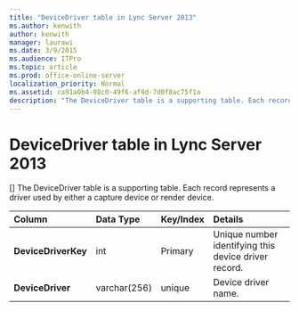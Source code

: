 ```yaml
---
title: "DeviceDriver table in Lync Server 2013"
ms.author: kenwith
author: kenwith
manager: laurawi
ms.date: 3/9/2015
ms.audience: ITPro
ms.topic: article
ms.prod: office-online-server
localization_priority: Normal
ms.assetid: ca91a0b4-98c0-49f6-af9d-7d0f8ac75f1a
description: "The DeviceDriver table is a supporting table. Each record represents a driver used by either a capture device or render device."
---
```


# DeviceDriver table in Lync Server 2013
[]
The DeviceDriver table is a supporting table. Each record represents a driver used by either a capture device or render device.
  
|****Column****|****Data Type****|****Key/Index****|****Details****|
|:-----|:-----|:-----|:-----|
|**DeviceDriverKey** <br/> |int  <br/> |Primary  <br/> |Unique number identifying this device driver record.  <br/> |
|**DeviceDriver** <br/> |varchar(256)  <br/> |unique  <br/> |Device driver name.  <br/> |
   

